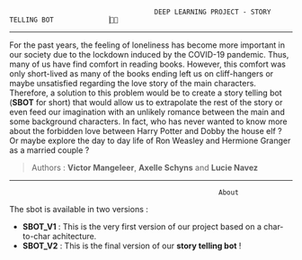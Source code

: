                                         DEEP LEARNING PROJECT - STORY TELLING BOT             ▕⃝⃤
---
For the past years, the feeling of loneliness has become more important in our society due to the lockdown induced by the COVID-19 pandemic. Thus, many of us have find comfort in reading books. However, this comfort was only short-lived as many of the books ending left us on cliff-hangers or maybe unsatisfied regarding the love story of the main characters. Therefore, a solution to this problem would be to create a story telling bot (**SBOT** for short) that would allow us to extrapolate the rest of the story or even feed our imagination with an unlikely romance between the main and some background characters. In fact, who has never wanted to know more about the forbidden love between Harry Potter and Dobby the house elf ? Or maybe explore the day to day life of Ron Weasley and Hermione Granger as a married couple ?



> Authors : **Victor Mangeleer**, **Axelle Schyns** and **Lucie Navez**
---
                                                        About
The sbot is available in two versions :

- **SBOT_V1** : This is the very first version of our project based on a char-to-char achitecture.
- **SBOT_V2** : This is the final version of our **story telling bot** !
